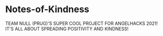 # Notes-of-Kindness

TEAM NULL (PRUG)'S SUPER COOL PROJECT FOR ANGELHACKS 2021! 
IT'S ALL ABOUT SPREADING POSITIVITY AND KINDNESS!
